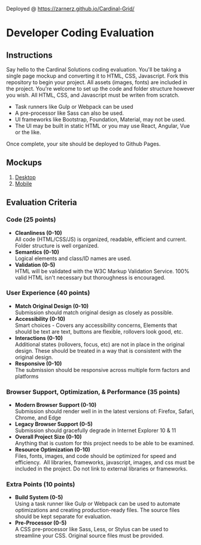 Deployed @ https://zarnerz.github.io/Cardinal-Grid/

# Developer Coding Evaluation

## Instructions

Say hello to the Cardinal Solutions coding evaluation. You'll be taking a single page mockup and converting it to HTML, CSS, Javascript. Fork this repository to begin your project. All assets (images, fonts) are included in the project. You're welcome to set up the code and folder structure however you wish. All HTML, CSS, and Javascript must be writen from scratch.

* Task runners like Gulp or Webpack can be used
* A pre-processor like Sass can also be used.
* UI frameworks like Bootstrap, Foundation, Material, may not be used.
* The UI may be built in static HTML or you may use React, Angular, Vue or the like.

Once complete, your site should be deployed to Github Pages.

## Mockups

1.  [Desktop](https://github.com/cardinal-solutions/developer-coding-evaluation/blob/master/mockups/mockup-desktop.png)
2.  [Mobile](https://github.com/cardinal-solutions/developer-coding-evaluation/blob/master/mockups/mockup-mobile.png)

## Evaluation Criteria

### Code (25 points)

* **Cleanliness (0-10)** <br /> All code (HTML/CSS/JS) is organized, readable, efficient and current. Folder structure is well organized.
* **Semantics (0-10)** <br /> Logical elements and class/ID names are used.
* **Validation (0-5)** <br /> HTML will be validated with the W3C Markup Validation Service. 100% valid HTML isn't necessary but thoroughness is encouraged.

### User Experience (40 points)

* **Match Original Design (0-10)** <br /> Submission should match original design as closely as possible.
* **Accessibility (0-10)** <br /> Smart choices - Covers any accessibility concerns, Elements that should be text are text, buttons are flexible, rollovers look good, etc.
* **Interactions (0-10)** <br /> Additional states (rollovers, focus, etc) are not in place in the original design. These should be treated in a way that is consistent with the original design.
* **Responsive (0-10)** <br /> The submission should be responsive across multiple form factors and platforms

### Browser Support, Optimization, & Performance (35 points)

* **Modern Browser Support (0-10)** <br /> Submission should render well in in the latest versions of: Firefox, Safari, Chrome, and Edge
* **Legacy Browser Support (0-5)** <br /> Submission should gracefully degrade in Internet Explorer 10 & 11
* **Overall Project Size (0-10)** <br /> Anything that is custom for this project needs to be able to be examined.
* **Resource Optimization (0-10)** <br /> Files, fonts, images, and code should be optimized for speed and efficiency.  All libraries, frameworks, javascript, images, and css must be included in the project. Do not link to external libraries or frameworks.

### Extra Points (10 points)

* **Build System (0-5)** <br /> Using a task runner like Gulp or Webpack can be used to automate optimizations and creating production-ready files. The source files should be kept separate for evaluation.
* **Pre-Processor (0-5)** <br /> A CSS pre-processor like Sass, Less, or Stylus can be used to streamline your CSS. Original source files must be provided.
